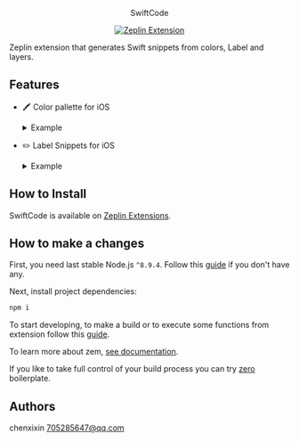 <p align="center">
SwiftCode
</p>

<p align="center">
  <a href="https://extensions.zeplin.io">
    <img src="https://img.shields.io/badge/zeplin-extension-ffbe12.svg" alt="Zeplin Extension" />
  </a>
</p>

Zeplin extension that generates Swift snippets from colors, Label and layers.
## Features

- 🖍 Color pallette for iOS

  <details><summary>Example</summary>

  ```swift
  import UIKit

  extension UIColor {

       public class var black: UIColor {
              return UIColor(hex: "0x000000")
  }
  ```
  </details>
 - ✏️ Label Snippets for iOS
  
   <details><summary>Example</summary>
  
    ```swift
    
    ```
  
    </details>
    
## How to Install
    
SwiftCode is available on [Zeplin Extensions](https://extensions.zeplin.io).
    
## How to make a changes
    
First, you need last stable Node.js `^8.9.4`. Follow this [guide](https://github.com/creationix/nvm/blob/master/README.md#installation) if you don't have any.
    
Next, install project dependencies:
    
```bash
npm i
```
    
To start developing, to make a build or to execute some functions from extension follow this [guide](https://github.com/zeplin/zem#scripts).
    
To learn more about zem, [see documentation](https://github.com/zeplin/zem).
    
If you like to take full control of your build process you can try [zero](https://github.com/baybara-pavel/zero) boilerplate.
    
## Authors
    
chenxixin 705285647@qq.com
 
